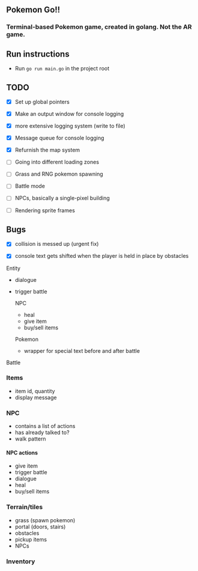 

## Pokemon Go!!

### Terminal-based Pokemon game, created in golang. Not the AR game. 


## Run instructions
- Run `go run main.go` in the project root


## TODO
- [x] Set up global pointers
- [x] Make an output window for console logging
- [x] more extensive logging system (write to file)
- [x] Message queue for console logging

- [x] Refurnish the map system
- [ ] Going into different loading zones
- [ ] Grass and RNG pokemon spawning
- [ ] Battle mode
- [ ] NPCs, basically a single-pixel building
- [ ] Rendering sprite frames


## Bugs
- [x] collision is messed up (urgent fix)
- [x] console text gets shifted when the player is held in place by obstacles


Entity
- dialogue
- trigger battle

  NPC
  - heal
  - give item
  - buy/sell items

  Pokemon
  - wrapper for special text before and after battle

Battle


### Items
- item id, quantity
- display message


### NPC
  - contains a list of actions
  - has already talked to?
  - walk pattern

#### NPC actions
- give item
- trigger battle
- dialogue
- heal
- buy/sell items


### Terrain/tiles
- grass (spawn pokemon)
- portal (doors, stairs)
- obstacles
- pickup items
- NPCs


### Inventory



